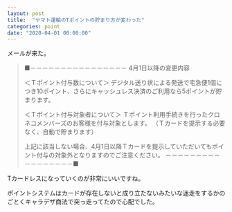 ```yaml
---
layout: post
title:  "ヤマト運輸のTポイントの貯まり方が変わった"
categories: point
date: "2020-04-01 00:00:00"
---
```


メールが来た。

> ■－－－－－－－－－－－－－－－－
> 4月1日以降の変更内容
> 
> ＜Ｔポイント付与数について＞
> デジタル送り状による発送で宅急便1個につき10ポイント、さらにキャッシュレス決済のご利用なら5ポイントが貯まります。
> 
> ＜Ｔポイント付与対象者について＞
> Ｔポイント利用手続きを行ったクロネコメンバーズのお客様を付与対象とします。
> （Ｔカードを提示する必要なく、自動で貯まります）
> 
> 上記に該当しない場合、4月1日以降Ｔカードを提示していただいてもポイント付与の対象外となりますのでご注意ください。
> －－－－－－－－－－－－－－－－－■

Tカードレスになっていくのが非常にいいですね。

ポイントシステムはカードが存在しないと成り立たないみたいな迷走をするかのごとくキャラデザ商法で突っ走ってたので心配でした。

